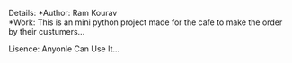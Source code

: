 Details:
  *Author: Ram Kourav<br>
  *Work: This is an mini python project made for the cafe to make the order by their custumers...

Lisence:
  Anyonle Can Use It...
